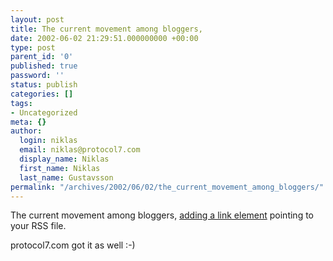 ```yaml
---
layout: post
title: The current movement among bloggers,
date: 2002-06-02 21:29:51.000000000 +00:00
type: post
parent_id: '0'
published: true
password: ''
status: publish
categories: []
tags:
- Uncategorized
meta: {}
author:
  login: niklas
  email: niklas@protocol7.com
  display_name: Niklas
  first_name: Niklas
  last_name: Gustavsson
permalink: "/archives/2002/06/02/the_current_movement_among_bloggers/"
---
```

The current movement among bloggers, [adding a link element](http://diveintomark.org/archives/2002/05/30.html#rss_autodiscovery) pointing to your RSS file.

protocol7.com got it as well :-)

